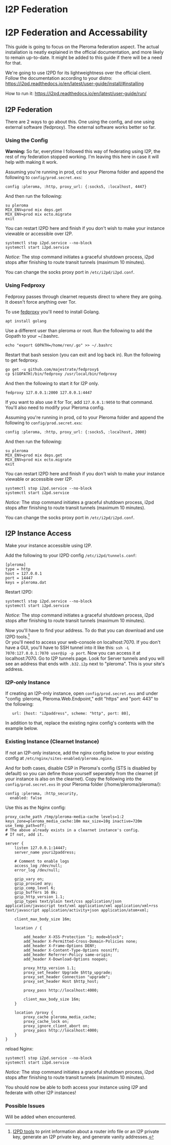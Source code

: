 # I2P Federation
# I2P Federation and Accessability

This guide is going to focus on the Pleroma federation aspect. The actual installation is neatly explained in the official documentation, and more likely to remain up-to-date.
It might be added to this guide if there will be a need for that.

We're going to use I2PD for its lightweightness over the official client.
Follow the documentation according to your distro: https://i2pd.readthedocs.io/en/latest/user-guide/install/#installing

How to run it: https://i2pd.readthedocs.io/en/latest/user-guide/run/

## I2P Federation

There are 2 ways to go about this.
One using the config, and one using external software (fedproxy). The external software works better so far.

### Using the Config

**Warning:** So far, everytime I followed this way of federating using I2P, the rest of my federation stopped working. I'm leaving this here in case it will help with making it work.

Assuming you're running in prod, cd to your Pleroma folder and append the following to `config/prod.secret.exs`:
```
config :pleroma, :http, proxy_url: {:socks5, :localhost, 4447}
```
And then run the following:
```
su pleroma
MIX_ENV=prod mix deps.get
MIX_ENV=prod mix ecto.migrate
exit
```
You can restart I2PD here and finish if you don't wish to make your instance viewable or accessible over I2P.
```
systemctl stop i2pd.service --no-block
systemctl start i2pd.service
```
*Notice:* The stop command initiates a graceful shutdown process, i2pd stops after finishing to route transit tunnels (maximum 10 minutes).

You can change the socks proxy port in `/etc/i2pd/i2pd.conf`.

### Using Fedproxy

Fedproxy passes through clearnet requests direct to where they are going. It doesn't force anything over Tor.

To use [fedproxy](https://github.com/majestrate/fedproxy) you'll need to install Golang.
```
apt install golang
```
Use a different user than pleroma or root. Run the following to add the Gopath to your ~/.bashrc.
```
echo "export GOPATH=/home/ren/.go" >> ~/.bashrc
```
Restart that bash session (you can exit and log back in).
Run the following to get fedproxy.
```
go get -u github.com/majestrate/fedproxy$
cp $(GOPATH)/bin/fedproxy /usr/local/bin/fedproxy
```
And then the following to start it for I2P only.
```
fedproxy 127.0.0.1:2000 127.0.0.1:4447
```
If you want to also use it for Tor, add `127.0.0.1:9050` to that command.
You'll also need to modify your Pleroma config.

Assuming you're running in prod, cd to your Pleroma folder and append the following to `config/prod.secret.exs`:
```
config :pleroma, :http, proxy_url: {:socks5, :localhost, 2000}
```
And then run the following:
```
su pleroma
MIX_ENV=prod mix deps.get
MIX_ENV=prod mix ecto.migrate
exit
```
You can restart I2PD here and finish if you don't wish to make your instance viewable or accessible over I2P.

```
systemctl stop i2pd.service --no-block
systemctl start i2pd.service
```
*Notice:* The stop command initiates a graceful shutdown process, i2pd stops after finishing to route transit tunnels (maximum 10 minutes).

You can change the socks proxy port in `/etc/i2pd/i2pd.conf`.

## I2P Instance Access

Make your instance accessible using I2P.

Add the following to your I2PD config `/etc/i2pd/tunnels.conf`:
```
[pleroma]
type = http
host = 127.0.0.1
port = 14447
keys = pleroma.dat
```
Restart I2PD:
```
systemctl stop i2pd.service --no-block
systemctl start i2pd.service
```
*Notice:* The stop command initiates a graceful shutdown process, i2pd stops after finishing to route transit tunnels (maximum 10 minutes).

Now you'll have to find your address.
To do that you can download and use I2PD tools.[^1]  
Or you'll need to access your web-console on localhost:7070.
If you don't have a GUI, you'll have to SSH tunnel into it like this:
`ssh -L 7070:127.0.0.1:7070 user@ip -p port`.
Now you can access it at localhost:7070.
Go to I2P tunnels page. Look for Server tunnels and you will see an address that ends with `.b32.i2p` next to "pleroma".
This is your site's address.

### I2P-only Instance

If creating an I2P-only instance, open `config/prod.secret.exs` and under "config :pleroma, Pleroma.Web.Endpoint," edit "https" and "port: 443" to the following:
```
   url: [host: "i2paddress", scheme: "http", port: 80],
```
In addition to that, replace the existing nginx config's contents with the example below.

### Existing Instance (Clearnet Instance)

If not an I2P-only instance, add the nginx config below to your existing config at `/etc/nginx/sites-enabled/pleroma.nginx`.

And for both cases, disable CSP in Pleroma's config (STS is disabled by default) so you can define those yourself seperately from the clearnet (if your instance is also on the clearnet).
Copy the following into the `config/prod.secret.exs` in your Pleroma folder (/home/pleroma/pleroma/):
```
config :pleroma, :http_security,
  enabled: false
```

Use this as the Nginx config:
```
proxy_cache_path /tmp/pleroma-media-cache levels=1:2 keys_zone=pleroma_media_cache:10m max_size=10g inactive=720m use_temp_path=off;
# The above already exists in a clearnet instance's config.
# If not, add it.

server {
    listen 127.0.0.1:14447;
    server_name youri2paddress;

    # Comment to enable logs
    access_log /dev/null;
    error_log /dev/null;

    gzip_vary on;
    gzip_proxied any;
    gzip_comp_level 6;
    gzip_buffers 16 8k;
    gzip_http_version 1.1;
    gzip_types text/plain text/css application/json application/javascript text/xml application/xml application/xml+rss text/javascript application/activity+json application/atom+xml;

    client_max_body_size 16m;

    location / {

        add_header X-XSS-Protection "1; mode=block";
        add_header X-Permitted-Cross-Domain-Policies none;
        add_header X-Frame-Options DENY;
        add_header X-Content-Type-Options nosniff;
        add_header Referrer-Policy same-origin;
        add_header X-Download-Options noopen;

        proxy_http_version 1.1;
        proxy_set_header Upgrade $http_upgrade;
        proxy_set_header Connection "upgrade";
        proxy_set_header Host $http_host;

        proxy_pass http://localhost:4000;

        client_max_body_size 16m;
    }

    location /proxy {
        proxy_cache pleroma_media_cache;
        proxy_cache_lock on;
        proxy_ignore_client_abort on;
        proxy_pass http://localhost:4000;
    }
}
```
reload Nginx:
```
systemctl stop i2pd.service --no-block
systemctl start i2pd.service
```
*Notice:* The stop command initiates a graceful shutdown process, i2pd stops after finishing to route transit tunnels (maximum 10 minutes).

You should now be able to both access your instance using I2P and federate with other I2P instances!

[^1]: [I2PD tools](https://github.com/purplei2p/i2pd-tools) to print information about a router info file or an I2P private key, generate an I2P private key, and generate vanity addresses.

### Possible Issues

Will be added when encountered.
